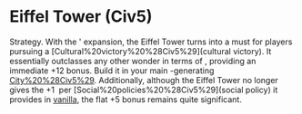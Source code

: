 # Eiffel Tower (Civ5)

Strategy.
With the ' expansion, the Eiffel Tower turns into a must for players pursuing a [Cultural%20victory%20%28Civ5%29](cultural victory). It essentially outclasses any other wonder in terms of , providing an immediate +12 bonus. Build it in your main -generating [City%20%28Civ5%29](city). Additionally, although the Eiffel Tower no longer gives the +1  per [Social%20policies%20%28Civ5%29](social policy) it provides in [vanilla](vanilla), the flat +5 bonus remains quite significant.